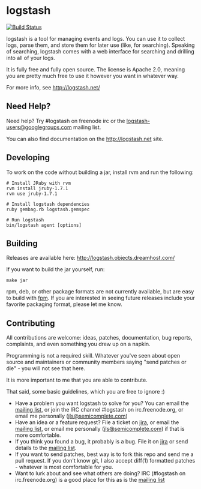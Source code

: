 # logstash

[![Build Status](https://secure.travis-ci.org/logstash/logstash.png)](http://travis-ci.org/logstash/logstash)

logstash is a tool for managing events and logs. You can use it to collect
logs, parse them, and store them for later use (like, for searching). Speaking
of searching, logstash comes with a web interface for searching and drilling
into all of your logs.

It is fully free and fully open source. The license is Apache 2.0, meaning you
are pretty much free to use it however you want in whatever way.

For more info, see <http://logstash.net/>

## Need Help?

Need help? Try #logstash on freenode irc or the logstash-users@googlegroups.com
mailing list.

You can also find documentation on the <http://logstash.net> site.

## Developing

To work on the code without building a jar, install rvm and run the following:

    # Install JRuby with rvm
    rvm install jruby-1.7.1
    rvm use jruby-1.7.1

    # Install logstash dependencies
    ruby gembag.rb logstash.gemspec

    # Run logstash
    bin/logstash agent [options]

## Building

Releases are available here: <http://logstash.objects.dreamhost.com/>

If you want to build the jar yourself, run:

    make jar

rpm, deb, or other package formats are not currently available, but are easy to
build with [fpm](https://github.com/jordansissel/fpm). If you are interested in
seeing future releases include your favorite packaging format, please let me
know.

## Contributing

All contributions are welcome: ideas, patches, documentation, bug reports,
complaints, and even something you drew up on a napkin.

Programming is not a required skill. Whatever you've seen about open source and
maintainers or community members  saying "send patches or die" - you will not
see that here.

It is more important to me that you are able to contribute.

That said, some basic guidelines, which you are free to ignore :)

* Have a problem you want logstash to solve for you? You can email the
  [mailing list](http://groups.google.com/group/logstash-users), or
  join the IRC channel #logstash on irc.freenode.org, or email me personally
  (jls@semicomplete.com)
* Have an idea or a feature request? File a ticket on
  [jira](https://logstash.jira.com/secure/Dashboard.jspa), or email the
  [mailing list](http://groups.google.com/group/logstash-users), or email
  me personally (jls@semicomplete.com) if that is more comfortable.
* If you think you found a bug, it probably is a bug. File it on
  [jira](https://logstash.jira.com/secure/Dashboard.jspa) or send details to
  the [mailing list](http://groups.google.com/group/logstash-users).
* If you want to send patches, best way is to fork this repo and send me a pull
  request. If you don't know git, I also accept diff(1) formatted patches -
  whatever is most comfortable for you. 
* Want to lurk about and see what others are doing? IRC (#logstash on
  irc.freenode.org) is a good place for this as is the 
  [mailing list](http://groups.google.com/group/logstash-users)
